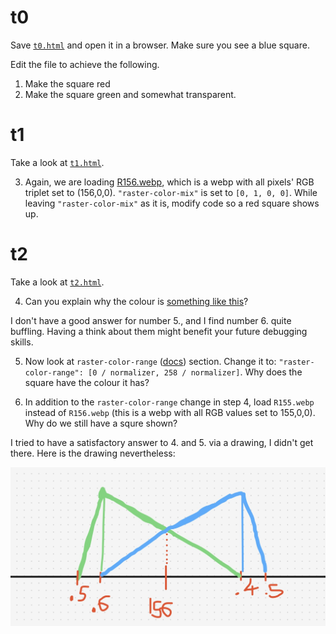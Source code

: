 # t0

Save [`t0.html`](https://github.com/zabop/mapboxDebug/blob/master/topics/t0.html) and open it in a browser. Make sure you see a blue square.

Edit the file to achieve the following.

1. Make the square red
2. Make the square green and somewhat transparent.

# t1

Take a look at [`t1.html`](https://github.com/zabop/mapboxDebug/blob/master/topics/t1.html).

3. Again, we are loading [R156.webp](https://raw.githubusercontent.com/zabop/mapboxDebug/master/webps/R156.webp), which is a webp with all pixels' RGB triplet set to (156,0,0). `"raster-color-mix"` is set to `[0, 1, 0, 0]`. While leaving `"raster-color-mix"` as it is, modify code so a red square shows up.

# t2

Take a look at [`t2.html`](https://github.com/zabop/mapboxDebug/blob/master/topics/t2.html).

4. Can you explain why the colour is [something like this](https://en.wikipedia.org/wiki/Blue-green)?

I don't have a good answer for number 5., and I find number 6. quite buffling. Having a think about them might benefit your future debugging skills.

5. Now look at `raster-color-range` ([docs](https://docs.mapbox.com/style-spec/reference/layers/#paint-raster-raster-color-range)) section. Change it to: `"raster-color-range": [0 / normalizer, 258 / normalizer]`. Why does the square have the colour it has?

6. In addition to the `raster-color-range` change in step 4, load `R155.webp` instead of `R156.webp` (this is a webp with all RGB values set to 155,0,0). Why do we still have a squre shown?

I tried to have a satisfactory answer to 4. and 5. via a drawing, I didn't get there. Here is the drawing nevertheless:

![](https://raw.githubusercontent.com/zabop/mapboxDebug/refs/heads/master/topics/plot.jpg)
